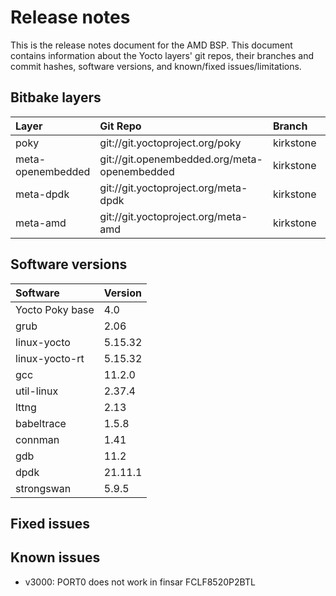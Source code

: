 # Release notes

This is the release notes document for the AMD BSP. This document contains
information about the Yocto layers' git repos, their branches and commit
hashes, software versions, and known/fixed issues/limitations.

## Bitbake layers
| Layer             | Git Repo                                     | Branch    | Commit Hash/Tag                          |
|:------------------|:---------------------------------------------|:----------|:-----------------------------------------|
| poky              | git://git.yoctoproject.org/poky              | kirkstone | tags/yocto-4.0                           |
| meta-openembedded | git://git.openembedded.org/meta-openembedded | kirkstone | 64156a6f8f3b4527c4732c91936aee0a167acb48 |
| meta-dpdk         | git://git.yoctoproject.org/meta-dpdk         | kirkstone | 09098721b1c78ee812ee287f6b366a47f4b5be87 |
| meta-amd          | git://git.yoctoproject.org/meta-amd          | kirkstone | tags/kirkstone-v3000-ga-202210           |

## Software versions
| Software        | Version  |
|:----------------|:---------|
| Yocto Poky base | 4.0      |
| grub            | 2.06     |
| linux-yocto     | 5.15.32  |
| linux-yocto-rt  | 5.15.32  |
| gcc             | 11.2.0   |
| util-linux      | 2.37.4   |
| lttng           | 2.13     |
| babeltrace      | 1.5.8    |
| connman         | 1.41     |
| gdb             | 11.2     |
| dpdk            | 21.11.1  |
| strongswan      | 5.9.5    |

## Fixed issues

## Known issues

* v3000: PORT0 does not work in finsar FCLF8520P2BTL
